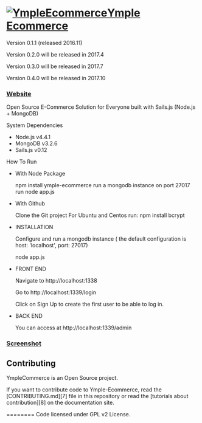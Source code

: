 <h1>
<a href="http://www.ymple.com"><img alt="YmpleEcommerce" src="http://www.ymple.com/img/logo_ymple.png" title="YmpleEcommerce"/>Ymple Ecommerce</a>
</h1>

Version 0.1.1 (released 2016.11)

Version 0.2.0 will be released in 2017.4

Version 0.3.0 will be released in 2017.7

Version 0.4.0 will be released in 2017.10



### [Website](http://www.ymple.com/)


Open Source E-Commerce Solution for Everyone built with Sails.js (Node.js + MongoDB)

System Dependencies
* Node.js v4.4.1
* MongoDB v3.2.6
* Sails.js v0.12

How To Run

- With Node Package

    npm install ymple-ecommerce
    run a mongodb instance on port 27017
    run node app.js

- With Github

    Clone the Git project
    For Ubuntu and Centos run: 
    npm install bcrypt


- INSTALLATION

     Configure and run a mongodb instance ( the default configuration is  host: 'localhost', port: 27017)

     node app.js

- FRONT END

     Navigate to http://localhost:1338

     Go to http://localhost:1339/login

     Click on Sign Up to create the first user to be able to log in.

- BACK END

     You can access at http://localhost:1339/admin


### [Screenshot](http://www.ymple.com/screenshot.html)

Contributing
--------

YmpleCommerce is an Open Source project.

If you want to contribute code to Ymple-Ecommerce, read the [CONTRIBUTING.md][7] file in this repository or read the [tutorials about contribution][8] on the documentation site.


========
Code licensed under GPL v2 License.
